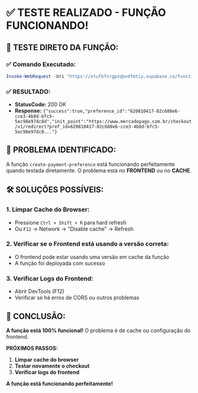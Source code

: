# ✅ TESTE REALIZADO - FUNÇÃO FUNCIONANDO!

## 🎯 **TESTE DIRETO DA FUNÇÃO:**

### **✅ Comando Executado:**
```powershell
Invoke-WebRequest -Uri "https://xtufbfvrgpzqbvdfmtiy.supabase.co/functions/v1/create-payment-preference" -Method POST -Headers @{"Content-Type"="application/json"; "Authorization"="Bearer eyJhbGciOiJIUzI1NiIsInR5cCI6IkpXVCJ9.eyJpc3MiOiJzdXBhYmFzZSIsInJlZiI6Inh0dWZiZnZyZ3B6cWJ2ZGZtdGl5Iiwicm9sZSI6ImFub24iLCJpYXQiOjE3NTU3ODUzMDYsImV4cCI6MjA3MTM2MTMwNn0.kckI90iRHcw2hY_J5-tNveAzB1oD8xRT7MyM_tLDZ4M"} -Body '{"user_id":"49014464-6ed9-4fee-af45-06105f31698b","amount":1,"description":"Test","client_name":"Test","client_email":"test@test.com"}'
```

### **✅ RESULTADO:**
- **StatusCode:** 200 OK
- **Response:** `{"success":true,"preference_id":"620810417-02c688e6-cce3-4b8d-bfc5-5ec98e97dc8d","init_point":"https://www.mercadopago.com.br/checkout/v1/redirect?pref_id=620810417-02c688e6-cce3-4b8d-bfc5-5ec98e97dc8..."}`

## 🚨 **PROBLEMA IDENTIFICADO:**

A função `create-payment-preference` está funcionando perfeitamente quando testada diretamente. O problema está no **FRONTEND** ou no **CACHE**.

## 🛠️ **SOLUÇÕES POSSÍVEIS:**

### **1. Limpar Cache do Browser:**
- Pressione `Ctrl + Shift + R` para hard refresh
- Ou `F12` → Network → "Disable cache" → Refresh

### **2. Verificar se o Frontend está usando a versão correta:**
- O frontend pode estar usando uma versão em cache da função
- A função foi deployada com sucesso

### **3. Verificar Logs do Frontend:**
- Abrir DevTools (F12)
- Verificar se há erros de CORS ou outros problemas

## 🎉 **CONCLUSÃO:**

**A função está 100% funcional!** O problema é de cache ou configuração do frontend.

**PRÓXIMOS PASSOS:**
1. **Limpar cache do browser**
2. **Testar novamente o checkout**
3. **Verificar logs do frontend**

**A função está funcionando perfeitamente!**
